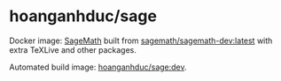 # hoanganhduc/sage

Docker image: [SageMath](https://www.sagemath.org/) built from [sagemath/sagemath-dev:latest](https://hub.docker.com/r/sagemath/sagemath-dev) with extra TeXLive and other packages.

Automated build image: [hoanganhduc/sage:dev](https://hub.docker.com/layers/hoanganhduc/sage/dev/images/sha256-ac82124c7e06f979583bd2e71a20aa9bc2824bb1fb3179625dcd61c6c92802b1?context=explore).

